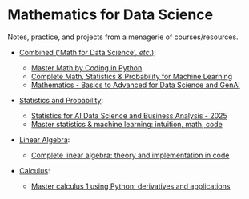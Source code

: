 # Mathematics for Data Science
Notes, practice, and projects from a menagerie of courses/resources.

+ <ins>Combined ('Math for Data Science', *etc.*)</ins>:
    * [Master Math by Coding in Python](https://www.udemy.com/course/math-with-python)
    * [Complete Math, Statistics & Probability for Machine Learning](https://www.udemy.com/course/probability-statistics-mathematics)
    * [Mathematics - Basics to Advanced for Data Science and GenAI](https://www.udemy.com/course/mathematics-basics-to-advanced-for-data-science-and-ml)

+ <ins>Statistics and Probability</ins>:
    * [Statistics for AI Data Science and Business Analysis - 2025](https://www.udemy.com/course/statistics-probability-for-data-science)
    * [Master statistics & machine learning: intuition, math, code](https://www.udemy.com/course/statsml_x)

+ <ins>Linear Algebra</ins>:
    * [Complete linear algebra: theory and implementation in code](https://www.udemy.com/course/linear-algebra-theory-and-implementation)

+ <ins>Calculus</ins>:
    * [Master calculus 1 using Python: derivatives and applications](https://www.udemy.com/course/pycalc1_x)